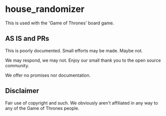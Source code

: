# house_randomizer

This is used with the 'Game of Thrones' board game.

## AS IS and PRs

This is poorly documented. Small efforts may be made. Maybe not.

We may respond, we may not. Enjoy our small thank you to the open source community.

We offer no promises nor documentation.

## Disclaimer

Fair use of copyright and such. We obviously aren't affiliated in any way to any of the Game of Thrones people.

